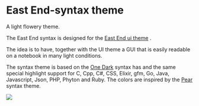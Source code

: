 # East End-syntax theme

A light flowery theme.

The East End syntax is designed for the [East End ui theme](https://atom.io/themes/east-end-ui) .

The idea is to have, together with the UI theme a GUI that is easily readable on a notebook in many light conditions.

The syntax theme is based on the [One Dark](https://atom.io/themes/one-dark-syntax) syntax has and the same special highlight support for C, Cpp, C#, CSS, Elixir, gfm, Go, Java, Javascript, Json, PHP, Phyton and Ruby. 
The colors are inspired by the [Pear](https://github.com/Niishi/pear-syntax) syntax theme.

![](https://github.com/MarcusE1W/eastend-syntax/raw/master/screenshot2.png)
